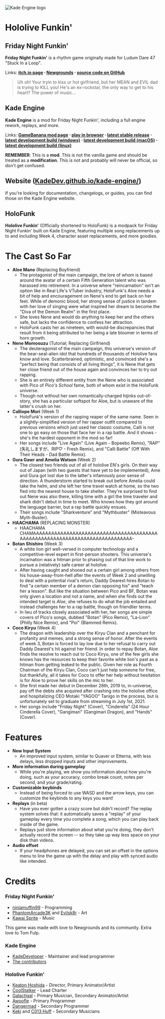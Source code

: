 ![Kade Engine logo](https://github.com/Awoo2u/HoloFunk-Developer/blob/master/assets/preload/images/logo.png?raw=true)

# Hololive Funkin'
## Friday Night Funkin'
**Friday Night Funkin'** is a rhythm game originally made for Ludum Dare 47 "Stuck In a Loop".

Links: **[itch.io page](https://ninja-muffin24.itch.io/funkin) ⋅ [Newgrounds](https://www.newgrounds.com/portal/view/770371) ⋅ [source code on GitHub](https://github.com/ninjamuffin99/Funkin)**
> Uh oh! Your tryin to kiss ur hot girlfriend, but her MEAN and EVIL dad is trying to KILL you! He's an ex-rockstar, the only way to get to his heart? The power of music... 

## Kade Engine
**Kade Engine** is a mod for Friday Night Funkin', including a full engine rework, replays, and more.

Links: **[GameBanana mod page](https://gamebanana.com/gamefiles/16761) ⋅ [play in browser](https://funkin.puyo.xyz) ⋅ [latest stable release](https://github.com/KadeDev/Kade-Engine/releases/latest) ⋅ [latest development build (windows)](https://ci.appveyor.com/project/KadeDev/kade-engine-windows/build/artifacts) ⋅ [latest development build (macOS)](https://ci.appveyor.com/project/KadeDev/kade-engine-macos/build/artifacts) ⋅ [latest development build (linux)](https://ci.appveyor.com/project/KadeDev/kade-engine-linux/build/artifacts)**

**REMEMBER**: This is a **mod**. This is not the vanilla game and should be treated as a **modification**. This is not and probably will never be official, so don't get confused.

## Website ([KadeDev.github.io/kade-engine/](https://KadeDev.github.io/Kade-Engine/))
If you're looking for documentation, changelogs, or guides, you can find those on the Kade Engine website.

## HoloFunk
**Hololive Funkin'** (Officially shortened to HoloFunk) is a modpack for Friday Night Funkin' built on Kade Engine, featuring multiple song replacements up to and including Week 4, character asset replacements, and more goodies.

# The Cast So Far
 - **Aloe Mano** (Replacing Boyfriend)
	 - The protagonist of the main campaign, the lore of whom is based around the avatar of a certain Fifth Generation talent who was harassed into retirement. In a universe where "reincarnation" isn't an option like in Real Life's VTuber industry, HoloFunk's Aloe needs a bit of help and encouragement on Nene's end to get back on her feet. While of demonic blood, her strong sense of justice in tandem with her love of singing were what inspired her dream to become the "Diva of the Demon Realm" in the first place.
	 - She loves Nene and would do anything to keep her and the others safe, but lacks the confidence to confess her attraction.
	 - HoloFunk casts her as nineteen, with would-be discrepancies that result from it being attributed to her being a late bloomer in terms of horn growth.
 - **Nene Momosuzu** (Tutorial; Replacing Girlfriend)
	 - The deuteragonist of the main campaign, this universe's version of the bear-seal-alien idol that hundreds of thousands of Hololive fans know and love. Scatterbrained, optimistic, and convinced she's a "perfect being that consists of all living things", it is Nene that gets her close friend out of the house again and convinces her to try out rapping.
	 - She is an entirely different entity from the Nene who is associated with Pico of *Pico's School* fame, both of whom exist in the HoloFunk universe.
	 - Though not without her own romantically-charged hijinks out-of-story, she has a particular softspot for Aloe, but is unaware of the latter's crush on her.
 - **Calliope Mori** (Week 1)
	 - HoloFunk's version of *the* rapping reaper of the same name. Seen in a slightly-simplified version of her rapper outfit compared to previous versions which just used her classic costume, Calli is not one to go easy on those that face her in a rap battle. And it shows - she's the hardest opponent in the mod so far!
	 - Her songs include "Live Again" (Live Again - Bopeebo Remix), "RAP" (失礼しますが、RIP♡ - Fresh Remix), and "Calli Battle" (Off With Their Heads - Dad Battle Remix).
 - **Gura Gawr and Amelia Watson** (Week 2)
	 - The closest two friends out of all of hololive EN's girls. On their way out of Japan (with two guests that have yet to be implemented), Ame and Gura got lost due to the latter's infamously poor sense of direction. A thunderstorm started to break out before Amelia could take the helm, and she left her time travel watch at home, so the two fled into the nearest house to take shelter. They're surprised to find out Nene was also there, killing time with a girl the time traveler and shark didn't debut in time to meet. Who knows how they got around the language barrier, but a rap battle quickly ensues.
	 - Their songs include "Sharkventure" and "Mythbuster" (Misteavous Myth-Buster).
 - **HAACHAMA** (REPLACING MONSTER)
	 - HAACHAMA CHAMAAAAAAAAAAAAAAAAAAAAAAAAAAAAAAAAAAAAAAAAAAAAAAAAAAAAAAAAAAAAAAAAAAAAAAAAAAAAAA-
 - **Botan Shishiro** (Week 3)
	 - A white lion girl well-versed in computer technology and a competitive-level expert in first-person shooters. This universe's incarnation was a hitman prior to phasing out of that line work to pursue a (relatively) safe career at hololive.
	 - After having caught and shooed out a certain girl among others from his house-away-from-hell after the events of Week 2 and unwilling to deal with a potential rival's return, Daddy Dearest hires Botan to find "a certain member of a demon clan opposing his" and "teach her a lesson". But like the situation between Pico and BF, Botan was only given a location and not a name, and when she finds out the intended target is *Aloe*, she refuses to do what the job entailed and instead challenges her to a rap battle, though on friendlier terms.
	 - In lieu of tracks closely associated with her, her songs are simple covers of Pico's songs, dubbed "Botan" (Pico Remix), "La-Lion" (Philly Nice Remix), and "Poi" (Blammed Remix).
 - **Coco Kiryu** (Week 4)
	 - The dragon with leadership over the Kiryu Clan and a penchant for profanity and memes, and a strong sense of honor. After the events of week 3, Botan is forced to lay low due to her refusal to carry out Daddy Dearest's hit against her friend. In order to repay Botan, Aloe finds the resolve to reach out to Coco Kiryu, one of the few girls she knows has the resources to keep their favorite white lion's past as a hitman from getting leaked to the public. Given her role as Fourth Chairman of the Kiryu Clan, Coco can't just help someone for free, but thankfully, all it takes for Coco to offer her help without hesitation is for Aloe to prove her skills on the mic to her.
	 - She first made her debut in December 28th, 2019 to, in-universe, pay off the debts she acquired after crashing into the hololive office and hospitalizing CEO Motaki "YAGOO" Tanigo in the process, but is unfortunately set to graduate from streaming in July 1st, 2021.
	 - Her songs include "Friday Night" (Cover), "Cinderella" (24 Hour Cinderella Cover), "Gangimari" (Gangimari Dragon), and "Hands" (Cover).

# Features

 - **New Input System**
	 - An improved input system, similar to Quaver or Etterna, with less delays, less dropped inputs and other improvements.
 - **More information during gameplay**
	 - While you're playing, we show you information about how you're doing, such as your accuracy, combo break count, notes per second, and your grade/rating.
 - **Customizable keybinds**
	 - Instead of being forced to use WASD and the arrow keys, you can customize the keybinds to any keys you want!
 - **Replays** (in beta)
	 - Have you ever gotten a crazy score but didn't record? The replay system solves that: it automatically saves a "replay" of your gameplay every time you complete a song, which you can play back inside of the game. 
	 - Replays just store information about what you're doing, they don't actually record the screen -- so they take up way less space on your disk than videos.
 - **Audio offset**
	 - If your headphones are delayed, you can set an offset in the options menu to line the game up with the delay and play with synced audio like intended.

# Credits
### Friday Night Funkin'
 - [ninjamuffin99](https://twitter.com/ninja_muffin99) - Programming
 - [PhantomArcade3K](https://twitter.com/phantomarcade3k) and [Evilsk8r](https://twitter.com/evilsk8r) - Art
 - [Kawai Sprite](https://twitter.com/kawaisprite) - Music

This game was made with love to Newgrounds and its community. Extra love to Tom Fulp.
### Kade Engine
- [KadeDeveloper](https://twitter.com/KadeDeveloper) - Maintainer and lead programmer
- [The contributors](https://github.com/KadeDev/Kade-Engine/graphs/contributors)

### Hololive Funkin'
- [Keaton Hoshida](https://twitter.com/KadeDeveloper) - Director, Primary Animator/Artist
- [CoolStalker](https://twitter.com/TheCoolStalker) - Lead Charter
- [Galactigal](https://twitter.com/GGalactigal) - Primary Musician, Secondary Animator/Artist
- [Awoofle](https://gamebanana.com/members/1878760) - Primary Programmer
- [Dangermad](https://twitter.com/Dangermad6691) - Secondary Programmer
- [Keki](https://twitter.com/SaltyHotcakes) and [C013 Huff](https://twitter.com/C013Huff) - Secondary Musicians
